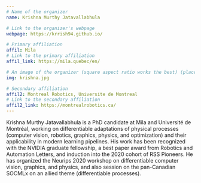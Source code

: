 ```yaml
---
# Name of the organizer
name: Krishna Murthy Jatavallabhula

# Link to the organizer's webpage
webpage: https://krrish94.github.io/

# Primary affiliation
affil: Mila
# Link to the primary affiliation
affil_link: https://mila.quebec/en/

# An image of the organizer (square aspect ratio works the best) (place in the `assets/img/organizers` directory)
img: krishna.jpg

# Secondary affiliation
affil2: Montreal Robotics, Universite de Montreal
# Link to the secondary affiliation
affil2_link: https://montrealrobotics.ca/
---
```


Krishna Murthy Jatavallabhula is a PhD candidate at Mila and Université de Montréal, working on differentiable adaptations of physical processes (computer vision, robotics, graphics, physics, and optimization) and their applicability in modern learning pipelines. His work has been recognized with the NVIDIA graduate fellowship, a best paper award from Robotics and Automation Letters, and induction into the 2020 cohort of RSS Pioneers. He has organized the Neurips 2020 workshop on differentiable computer vision, graphics, and physics, and also session on the pan-Canadian SOCMLx on an allied theme (differentiable processes).
